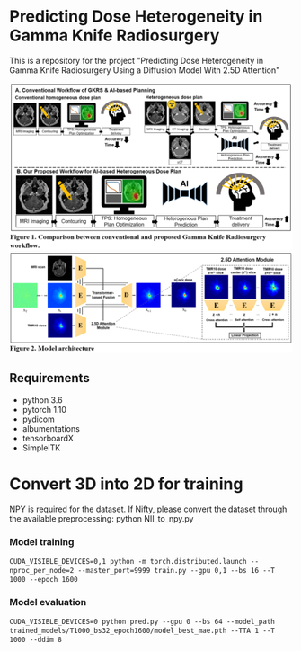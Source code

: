 # Predicting Dose Heterogeneity in Gamma Knife Radiosurgery

This is a repository for the project "Predicting Dose Heterogeneity in Gamma Knife Radiosurgery Using a Diffusion Model With 2.5D Attention"

![Heterogeneity-prediction-in-Gamma-Knife-Radiosurgery](/Figures/github_fig1.PNG)
![Heterogeneity-prediction-in-Gamma-Knife-Radiosurgery](/Figures/github_fig2.PNG)

## Requirements
* python 3.6
* pytorch 1.10
* pydicom
* albumentations
* tensorboardX
* SimpleITK

# Convert 3D into 2D for training
NPY is required for the dataset. If Nifty, please convert the dataset through the available preprocessing:
python NII_to_npy.py

### Model training
```
CUDA_VISIBLE_DEVICES=0,1 python -m torch.distributed.launch --nproc_per_node=2 --master_port=9999 train.py --gpu 0,1 --bs 16 --T 1000 --epoch 1600
```
### Model evaluation
```
CUDA_VISIBLE_DEVICES=0 python pred.py --gpu 0 --bs 64 --model_path trained_models/T1000_bs32_epoch1600/model_best_mae.pth --TTA 1 --T 1000 --ddim 8
```
